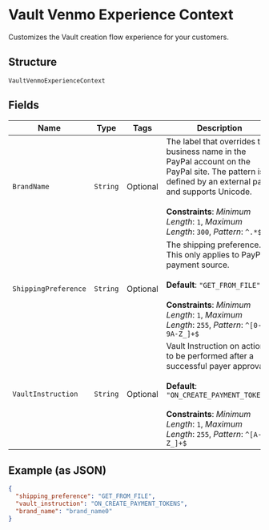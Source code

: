 
# Vault Venmo Experience Context

Customizes the Vault creation flow experience for your customers.

## Structure

`VaultVenmoExperienceContext`

## Fields

| Name | Type | Tags | Description | Getter | Setter |
|  --- | --- | --- | --- | --- | --- |
| `BrandName` | `String` | Optional | The label that overrides the business name in the PayPal account on the PayPal site. The pattern is defined by an external party and supports Unicode.<br><br>**Constraints**: *Minimum Length*: `1`, *Maximum Length*: `300`, *Pattern*: `^.*$` | String getBrandName() | setBrandName(String brandName) |
| `ShippingPreference` | `String` | Optional | The shipping preference. This only applies to PayPal payment source.<br><br>**Default**: `"GET_FROM_FILE"`<br><br>**Constraints**: *Minimum Length*: `1`, *Maximum Length*: `255`, *Pattern*: `^[0-9A-Z_]+$` | String getShippingPreference() | setShippingPreference(String shippingPreference) |
| `VaultInstruction` | `String` | Optional | Vault Instruction on action to be performed after a successful payer approval.<br><br>**Default**: `"ON_CREATE_PAYMENT_TOKENS"`<br><br>**Constraints**: *Minimum Length*: `1`, *Maximum Length*: `255`, *Pattern*: `^[A-Z_]+$` | String getVaultInstruction() | setVaultInstruction(String vaultInstruction) |

## Example (as JSON)

```json
{
  "shipping_preference": "GET_FROM_FILE",
  "vault_instruction": "ON_CREATE_PAYMENT_TOKENS",
  "brand_name": "brand_name0"
}
```

